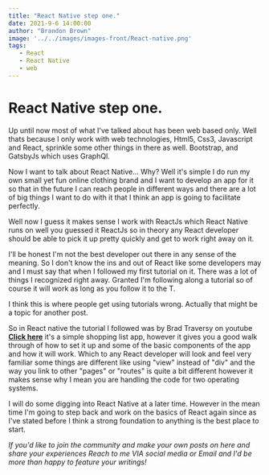```yaml
---
title: "React Native step one."
date: 2021-9-6 14:00:00
author: "Brandon Brown"
image: '../../images/images-front/React-native.png'
tags:
   - React
   - React Native
   - web 
---
```


# React Native step one.

Up until now most of what I've talked about has been web based only. Well thats because I only work with web technologies, Html5, Css3, Javascript and React, sprinkle some other things in there as well. Bootstrap, and GatsbyJs which uses GraphQl. 

Now I want to talk about React Native... Why? Well it's simple I do run my own small yet fun online clothing brand and I want to develop an app for it so that in the future I can reach people in different ways and there are a lot of big things I want to do with it that I think an app is going to facilitate perfectly. 

Well now I guess it makes sense I work with ReactJs which React Native runs on well you guessed it ReactJs so in theory any React developer should be able to pick it up pretty quickly and get to work right away on it. 

I'll be honest I'm not the best developer out there in any sense of the meaning. So I don't know the ins and out of React like some developers may and I must say that when I followed my first tutorial on it. There was a lot of things I recognized right away. Granted I'm following along a tutorial so of course it will work as long as you follow it to the T.

I think this is where people get using tutorials wrong. Actually that might be a topic for another post. 

So in React native the tutorial I followed was by Brad Traversy on youtube **[Click here](https://www.youtube.com/watch?v=Hf4MJH0jDb4)** it's a simple shopping list app, however it gives you a good walk through of how to set it up and some of the basic components of the app and how it will work. Which to any React developer will look and feel very familiar some things are different like using "view" instead of "div" and the way you link to other "pages" or "routes" is quite a bit different however it makes sense why I mean you are handling the code for two operating systems.

I will do some digging into React Native at a later time. However in the mean time I'm going to step back and work on the basics of React again since as I've stated before I think a strong foundation to anything is the best place to start.

*If you'd like to join the community and make your own posts on here and share your experiences Reach to me VIA social media or Email and I'd be more than happy to feature your writings!*
